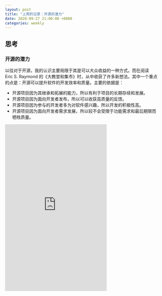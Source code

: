 ```yaml
---
layout: post
title: "上周的记录：开源的潜力"
date: 2020-09-27 21:00:00 +0800
categories: weekly
---
```


## 思考

### 开源的潜力

以往对于开源，我的认识主要局限于其是可以大众收益的一种方式。而在阅读 Eric S. Raymond 的《大教堂和集市》时，从中收获了许多新想法。其中一个重点的点是：开源可以提升软件的开发效率和质量。主要的依据是：

- 开源项目因为其继承和拓展的能力，所以有利于项目的长期存续和发展。
- 开源项目因为面向开发者发布，所以可以收获高质量的反馈。
- 开源项目因为参与的开发者多为对软件感兴趣，所以开发的积极性高。
- 开源项目因为面向开发者需求发展，所以较不会受限于功能需求和最后期限而牺牲质量。

<iframe type="text/html" width="336" height="550" frameborder="0" allowfullscreen style="max-width:100%" src="https://read.amazon.cn/kp/card?asin=B00L2XQY0Y&preview=inline&linkCode=kpe&ref_=cm_sw_r_kb_dp_S5jCFbP1SEYWD&hideShare=true" ></iframe>
